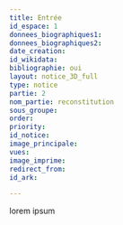 ```yaml
---
title: Entrée
id_espace: 1
donnees_biographiques1: 
donnees_biographiques2: 
date_creation: 
id_wikidata: 
bibliographie: oui
layout: notice_3D_full
type: notice
partie: 2
nom_partie: reconstitution
sous_groupe: 
order: 
priority: 
id_notice: 
image_principale: 
vues:
image_imprime: 
redirect_from:
id_ark:

---
```

lorem ipsum
